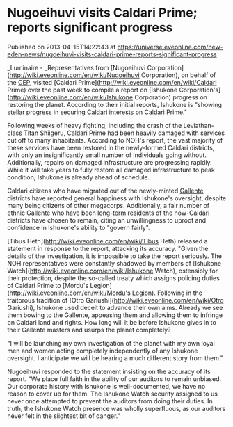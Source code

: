 # Nugoeihuvi visits Caldari Prime; reports significant progress
Published on 2013-04-15T14:22:43 at https://universe.eveonline.com/new-eden-news/nugoeihuvi-visits-caldari-prime-reports-significant-progress

_Luminaire - _Representatives from [Nugoeihuvi Corporation](http://wiki.eveonline.com/en/wiki/Nugoeihuvi Corporation), on behalf of the [CEP](http://wiki.eveonline.com/en/wiki/CEP), visited [Caldari Prime](http://wiki.eveonline.com/en/wiki/Caldari Prime) over the past week to compile a report on [Ishukone Corporation's](http://wiki.eveonline.com/en/wiki/Ishukone Corporation) progress on restoring the planet. According to their initial reports, Ishukone is "showing stellar progress in securing [Caldari](http://wiki.eveonline.com/en/wiki/Caldari) interests on Caldari Prime."

Following weeks of heavy fighting, including the crash of the Leviathan-class [Titan](http://wiki.eveonline.com/en/wiki/Titans) Shiigeru, Caldari Prime had been heavily damaged with services cut off to many inhabitants. According to NOH's report, the vast majority of these services have been restored in the newly-formed Caldari districts, with only an insignificantly small number of individuals going without. Additionally, repairs on damaged infrastructure are progressing rapidly. While it will take years to fully restore all damaged infrastructure to peak condition, Ishukone is already ahead of schedule.

Caldari citizens who have migrated out of the newly-minted [Gallente](http://wiki.eveonline.com/en/wiki/Gallente) districts have reported general happiness with Ishukone's oversight, despite many being citizens of other megacorps. Additionally, a fair number of ethnic Gallente who have been long-term residents of the now-Caldari districts have chosen to remain, citing an unwillingness to uproot and confidence in Ishukone's ability to "govern fairly". 

[Tibus Heth](http://wiki.eveonline.com/en/wiki/Tibus Heth) released a statement in response to the report, attacking its accuracy. "Given the details of the investigation, it is impossible to take the report seriously. The NOH representatives were constantly shadowed by members of [Ishukone Watch](http://wiki.eveonline.com/en/wiki/Ishukone Watch), ostensibly for their protection, despite the so-called treaty which assigns policing duties of Caldari Prime to [Mordu's Legion](http://wiki.eveonline.com/en/wiki/Mordu's Legion). Following in the traitorous tradition of [Otro Gariushi](http://wiki.eveonline.com/en/wiki/Otro Gariushi), Ishukone used deceit to advance their own aims. Already we see them bowing to the Gallente, appeasing them and allowing them to infringe on Caldari land and rights. How long will it be before Ishukone gives in to their Gallente masters and usurps the planet completely?

"I will be launching my own investigation of the planet with my own loyal men and women acting completely independently of any Ishukone oversight. I anticipate we will be hearing a much different story from them."

Nugoeihuvi responded to the statement insisting on the accuracy of its report. "We place full faith in the ability of our auditors to remain unbiased. Our corporate history with Ishukone is well-documented, we have no reason to cover up for them. The Ishukone Watch security assigned to us never once attempted to prevent the auditors from doing their duties. In truth, the Ishukone Watch presence was wholly superfluous, as our auditors never felt in the slightest bit of danger."
